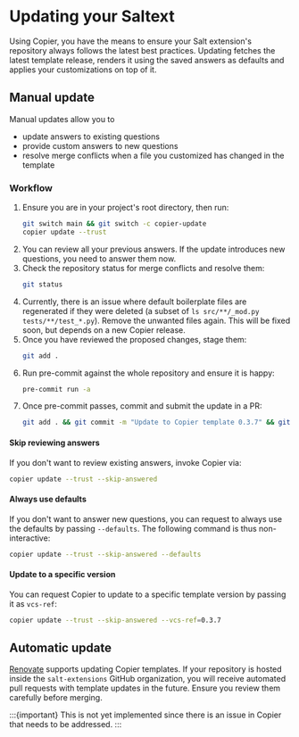 # Updating your Saltext

Using Copier, you have the means to ensure your Salt extension's repository always follows the latest best practices. Updating fetches the latest template release, renders it using the saved answers as defaults and applies your customizations on top of it.

## Manual update

Manual updates allow you to

* update answers to existing questions
* provide custom answers to new questions
* resolve merge conflicts when a file you customized has changed in the template

### Workflow

1. Ensure you are in your project's root directory, then run:
    ```bash
    git switch main && git switch -c copier-update
    copier update --trust
    ```
2. You can review all your previous answers. If the update introduces new questions, you need to answer them now.
3. Check the repository status for merge conflicts and resolve them:
    ```bash
    git status
    ```
4. Currently, there is an issue where default boilerplate files are regenerated if they were deleted (a subset of `ls src/**/_mod.py tests/**/test_*.py`). Remove the unwanted files again. This will be fixed soon, but depends on a new Copier release.
5. Once you have reviewed the proposed changes, stage them:
    ```bash
    git add .
    ```
6. Run pre-commit against the whole repository and ensure it is happy:
    ```bash
    pre-commit run -a
    ```
7. Once pre-commit passes, commit and submit the update in a PR:
   ```bash
   git add . && git commit -m "Update to Copier template 0.3.7" && git push
   ```

#### Skip reviewing answers

If you don't want to review existing answers, invoke Copier via:

```bash
copier update --trust --skip-answered
```

#### Always use defaults

If you don't want to answer new questions, you can request to always use the defaults by passing `--defaults`. The following command is thus non-interactive:

```bash
copier update --trust --skip-answered --defaults
```

#### Update to a specific version

You can request Copier to update to a specific template version by passing it as `vcs-ref`:

```bash
copier update --trust --skip-answered --vcs-ref=0.3.7
```

## Automatic update

[Renovate](https://docs.renovatebot.com/) supports updating Copier templates. If your repository is hosted inside the `salt-extensions` GitHub organization, you will receive automated pull requests with template updates in the future. Ensure you review them carefully before merging.

:::{important}
This is not yet implemented since there is an issue in Copier that needs to be addressed.
:::

